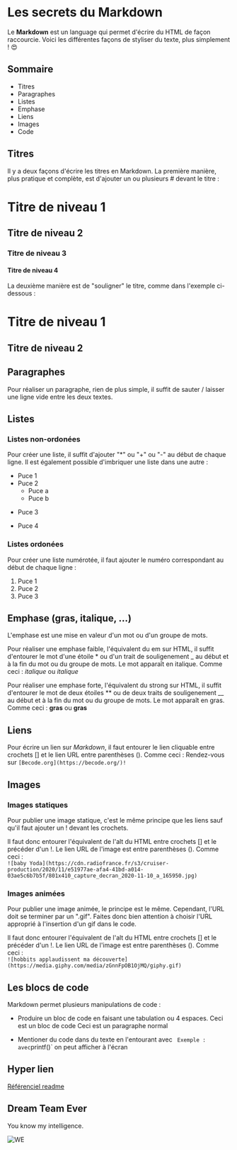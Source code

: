 # Les secrets du Markdown

Le **Markdown** est un language qui permet d'écrire du HTML de façon raccourcie. Voici les différentes façons de styliser du texte, plus simplement ! :heart_eyes:

## Sommaire 
* Titres
* Paragraphes
* Listes
* Emphase
* Liens
* Images
* Code

## Titres
Il y a deux façons d'écrire les titres en Markdown.
La première manière, plus pratique et complète, est d'ajouter un ou plusieurs # devant le titre :

# Titre de niveau 1
## Titre de niveau 2
### Titre de niveau 3
#### Titre de niveau 4

La deuxième manière est de "souligner" le titre, comme dans l'exemple ci-dessous :

Titre de niveau 1
====================

Titre de niveau 2
-------------------

## Paragraphes 
Pour réaliser un paragraphe, rien de plus simple, il suffit de sauter / laisser une ligne vide entre les deux textes.

## Listes 
### Listes non-ordonées
Pour créer une liste, il suffit d'ajouter "*" ou "+" ou "-"  au début de chaque ligne. Il est également possible d'imbriquer une liste dans une autre :
* Puce 1
* Puce 2 
    * Puce a
    * Puce b
+ Puce 3
- Puce 4

### Listes ordonées 
Pour créer une liste numérotée, il faut ajouter le numéro correspondant au début de chaque ligne :
1. Puce 1
2. Puce 2
3. Puce 3

## Emphase (gras, italique, ...)
L'emphase est une mise en valeur d'un mot ou d'un groupe de mots.

Pour réaliser une emphase faible, l'équivalent du em sur HTML, il suffit d'entourer le mot d'une étoile \* ou d'un trait de souligenement \_ au début et à la fin du mot ou du groupe de mots. Le mot apparaît en italique.
Comme ceci : *italique* ou _italique_

Pour réaliser une emphase forte, l'équivalent du strong sur HTML, il suffit d'entourer le mot de deux étoiles \*\* ou de deux traits de souligenement \_\_ au début et à la fin du mot ou du groupe de mots. Le mot apparaît en gras. 
Comme ceci : **gras** ou __gras__

## Liens
Pour écrire un lien sur *Markdown*, il faut entourer le lien cliquable entre crochets \[\] et le lien URL entre parenthèses \(\).
Comme ceci : Rendez-vous sur `[Becode.org](https://becode.org/)!`

## Images
### Images statiques
Pour publier une image statique, c'est le même principe que les liens sauf qu'il faut ajouter un ! devant les crochets.

Il faut donc entourer l'équivalent de l'alt du HTML entre crochets \[\] et le précéder d'un !. Le lien URL de l'image est entre parenthèses \(\).
Comme ceci :  
`![baby Yoda](https://cdn.radiofrance.fr/s3/cruiser-production/2020/11/e51977ae-afa4-41bd-a014-03ae5c6b7b5f/801x410_capture_decran_2020-11-10_a_165950.jpg)`

### Images animées
Pour publier une image animée, le principe est le même. Cependant, l'URL doit se terminer par un ".gif". Faites donc bien attention à choisir l'URL approprié à l'insertion d'un gif dans le code.

Il faut donc entourer l'équivalent de l'alt du HTML entre crochets \[\] et le précéder d'un !. Le lien URL de l'image est entre parenthèses \(\).
Comme ceci :  
`![hobbits applaudissent ma découverte](https://media.giphy.com/media/zGnnFpOB1OjMQ/giphy.gif)`

## Les blocs de code
Markdown permet plusieurs manipulations de code :

* Produire un bloc de code en faisant une tabulation ou 4 espaces. 
    Ceci est un bloc de code
Ceci est un paragraphe normal

* Mentioner du code dans du texte en l'entourant avec ` 
Exemple : avec `printf()` on peut afficher à l'écran

Hyper lien
----------
[Référenciel readme](#README.md)

Dream Team Ever
---------------
You know my intelligence. <p><img src="https://i.imgur.com/93Cx5lh.gif" alt="WE" /></p>